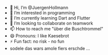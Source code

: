 - 👋 Hi, I’m @JuergenHollmann
- 👀 I’m interested in programming
- 🌱 I’m currently learning Dart and Flutter
- 💞️ I’m looking to collaborate on teamwork
- 📫 How to reach me "über die Buschtrommel"
- 😄 Pronouns: I like Kaesebrot
- ⚡ Fun fact: no risk - no fun
- sodele das wars amole fiers erschde ...

<!---
JuergenHollmann/JuergenHollmann is a ✨ special ✨ repository because its `README.md` (this file) appears on your GitHub profile.
You can click the Preview link to take a look at your changes.
--->
